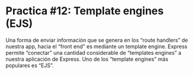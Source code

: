 # Practica #12: Template engines (EJS)
Una forma de enviar información que se genera en los “route handlers” de nuestra app, hacia el “front end” es mediante un template engine. Express permite “conectar” una cantidad considerable de “templates engines” a nuestra aplicación de Express. Uno de los “template engines” más populares es “EJS”.
